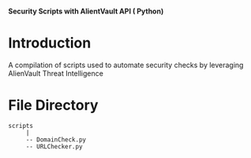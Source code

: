 <h4>Security Scripts with AlientVault API ( Python)</h4>

# Introduction

A compilation of scripts used to automate security checks by leveraging AlienVault Threat Intelligence 

# File Directory

```
scripts
     |
     -- DomainCheck.py
     -- URLChecker.py
```
